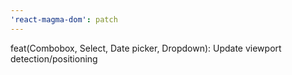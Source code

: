 ```yaml
---
'react-magma-dom': patch
---
```


feat(Combobox, Select, Date picker, Dropdown): Update viewport detection/positioning